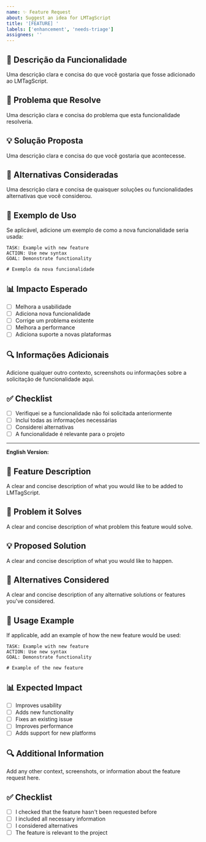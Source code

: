 ```yaml
---
name: ✨ Feature Request
about: Suggest an idea for LMTagScript
title: '[FEATURE] '
labels: ['enhancement', 'needs-triage']
assignees: ''
---
```


## 🚀 Descrição da Funcionalidade

Uma descrição clara e concisa do que você gostaria que fosse adicionado ao LMTagScript.

## 🎯 Problema que Resolve

Uma descrição clara e concisa do problema que esta funcionalidade resolveria.

## 💡 Solução Proposta

Uma descrição clara e concisa do que você gostaria que acontecesse.

## 🔄 Alternativas Consideradas

Uma descrição clara e concisa de quaisquer soluções ou funcionalidades alternativas que você considerou.

## 📝 Exemplo de Uso

Se aplicável, adicione um exemplo de como a nova funcionalidade seria usada:

```tagscript
TASK: Example with new feature
ACTION: Use new syntax
GOAL: Demonstrate functionality

# Exemplo da nova funcionalidade
```

## 📊 Impacto Esperado

- [ ] Melhora a usabilidade
- [ ] Adiciona nova funcionalidade
- [ ] Corrige um problema existente
- [ ] Melhora a performance
- [ ] Adiciona suporte a novas plataformas

## 🔍 Informações Adicionais

Adicione qualquer outro contexto, screenshots ou informações sobre a solicitação de funcionalidade aqui.

## ✅ Checklist

- [ ] Verifiquei se a funcionalidade não foi solicitada anteriormente
- [ ] Incluí todas as informações necessárias
- [ ] Considerei alternativas
- [ ] A funcionalidade é relevante para o projeto

---

**English Version:**

## 🚀 Feature Description

A clear and concise description of what you would like to be added to LMTagScript.

## 🎯 Problem it Solves

A clear and concise description of what problem this feature would solve.

## 💡 Proposed Solution

A clear and concise description of what you would like to happen.

## 🔄 Alternatives Considered

A clear and concise description of any alternative solutions or features you've considered.

## 📝 Usage Example

If applicable, add an example of how the new feature would be used:

```tagscript
TASK: Example with new feature
ACTION: Use new syntax
GOAL: Demonstrate functionality

# Example of the new feature
```

## 📊 Expected Impact

- [ ] Improves usability
- [ ] Adds new functionality
- [ ] Fixes an existing issue
- [ ] Improves performance
- [ ] Adds support for new platforms

## 🔍 Additional Information

Add any other context, screenshots, or information about the feature request here.

## ✅ Checklist

- [ ] I checked that the feature hasn't been requested before
- [ ] I included all necessary information
- [ ] I considered alternatives
- [ ] The feature is relevant to the project 